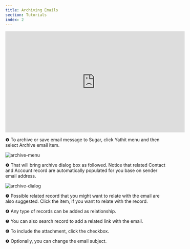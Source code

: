 ```yaml
---
title: Archiving Emails
section: Tutorials
index: 2
---
```


<iframe width="560" height="315" src="https://www.youtube.com/embed/TcwbeEQsId0?list=PL0ZVs2MTcLP82s0qTsQ3RTZXad_dZCSbU"  frameborder="0" allowfullscreen></iframe>

❶ To archive or save email message to Sugar, click Yathit menu and then select Archive email item. 

 ![archive-menu](https://yathit-assets.storage.googleapis.com/web/archive-menu.png)

❷ That will bring archive dialog box as followed. Notice that related Contact and Account record are automatically populated for you base on sender email address.

 ![archive-dialog](https://yathit-assets.storage.googleapis.com/web/archive-dialog.png) 

❸ Possible related record that you might want to relate with the email are also suggested. Click the item, if you want to relate with the record.
 
❹ Any type of records can be added as relationship. 

❺ You can also search record to add a related link with the email.

❻ To include the attachment, click the checkbox.

❼ Optionally, you can change the email subject.